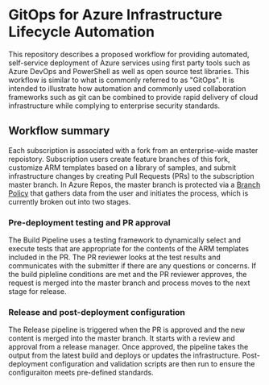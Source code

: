 # GitOps for Azure Infrastructure Lifecycle Automation

This repository describes a proposed workflow for providing automated, self-service deployment of Azure services using first party tools such as Azure DevOps and PowerShell as well as open source test libraries. This workflow is similar to what is commonly referred to as "GitOps". It is intended to illustrate how automation and commonly used collaboration frameworks such as git can be combined to provide rapid delivery of cloud infrastructure while complying to enterprise security standards.

## Workflow summary

Each subscription is associated with a fork from an enterprise-wide master repoistory. Subscription users create feature branches of this fork, customize ARM templates based on a library of samples, and submit infrastructure changes by creating Pull Requests (PRs) to the subscription master branch. In Azure Repos, the master branch is protected via a [Branch Policy](https://docs.microsoft.com/en-us/azure/devops/repos/git/branch-policies?view=azure-devops) that gathers data from the user and initiates the process, which is currently broken out into two stages.

### Pre-deployment testing and PR approval

The Build Pipeline uses a testing framework to dynamically select and execute tests that are appropriate for the contents of the ARM templates included in the PR. The PR reviewer looks at the test results and communicates with the submitter if there are any questions or concerns. If the build pipleline conditions are met and the PR reviewer approves, the request is merged into the master branch and process moves to the next stage for release.

### Release and post-deployment configuration

The Release pipeline is triggered when the PR is approved and the new content is merged into the master branch. It starts with a review and approval from a release manager. Once approved, the pipeline takes the output from the latest build and deploys or updates the infrastructure. Post-deployment configuration and validation scripts are then run to ensure the configuraiton meets pre-defined standards.
